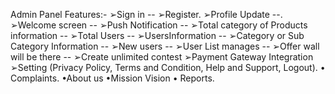 Admin Panel Features:-
➢Sign in -- 
➢Register.
➢Profile Update --.
➢Welcome screen --
➢Push Notification --
➢Total category of Products information --
➢Total Users -- 
➢UsersInformation --
➢Category or Sub Category Information --
➢New users --
➢User List manages -- 
➢Offer wall will be there --
➢Create unlimited contest
➢Payment Gateway Integration
➢Setting (Privacy Policy, Terms and
Condition, Help and Support, Logout). •
Complaints. •About us •Mission Vision •
Reports.